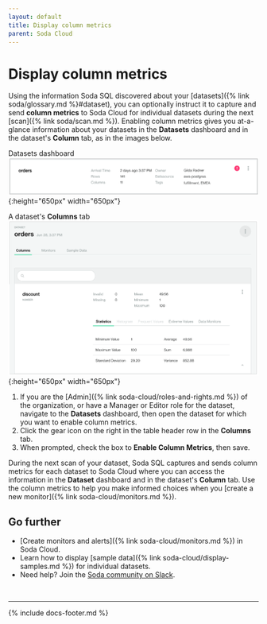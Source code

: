 ```yaml
---
layout: default
title: Display column metrics
parent: Soda Cloud
---
```


# Display column metrics

Using the information Soda SQL discovered about your [datasets]({% link soda/glossary.md %}#dataset), you can optionally instruct it to capture and send **column metrics** to Soda Cloud for individual datasets during the next [scan]({% link soda/scan.md %}). Enabling column metrics gives you at-a-glance information about your datasets in the **Datasets** dashboard and in the dataset's **Column** tab, as in the images below. 

Datasets dashboard
![display-column-metrics](/assets/images/display-column-metrics.png){:height="650px" width="650px"}

A dataset's **Columns** tab
![column-tab](/assets/images/column-tab.png){:height="650px" width="650px"}


1. If you are the [Admin]({% link soda-cloud/roles-and-rights.md %}) of the organization, or have a Manager or Editor role for the dataset, navigate to the **Datasets** dashboard, then open the dataset for which you want to enable column metrics.
2. Click the gear icon on the right in the table header row in the **Columns** tab.
3. When prompted, check the box to **Enable Column Metrics**, then save. 

During the next scan of your dataset, Soda SQL captures and sends column metrics for each dataset to Soda Cloud where you can access the information in the **Dataset** dashboard and in the dataset's **Column** tab. Use the column metrics to help you make informed choices when you [create a new monitor]({% link soda-cloud/monitors.md %}).


## Go further

* [Create monitors and alerts]({% link soda-cloud/monitors.md %}) in Soda Cloud.
* Learn how to display [sample data]({% link soda-cloud/display-samples.md %}) for individual datasets.
* Need help? Join the <a href="http://community.soda.io/slack" target="_blank"> Soda community on Slack</a>.
<br />

---
{% include docs-footer.md %}